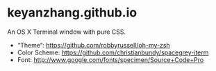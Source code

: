 keyanzhang.github.io
====================
An OS X Terminal window with pure CSS.

- “Theme”: https://github.com/robbyrussell/oh-my-zsh
- Color Scheme: https://github.com/christianbundy/spacegrey-iterm
- Font: http://www.google.com/fonts/specimen/Source+Code+Pro
